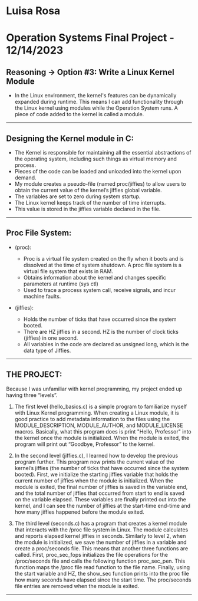 # Luisa Rosa
# Operation Systems Final Project - 12/14/2023

## Reasoning → Option #3: Write a Linux Kernel Module

* In the Linux environment, the kernel's features can be dynamically expanded during runtime. This means I can add functionality through the Linux kernel using modules while the Operation System runs. A piece of code added to the kernel is called a module.

---

## Designing the Kernel module in C:
* The Kernel is responsible for maintaining all the essential abstractions of the operating system, including such things as virtual memory and process.
* Pieces of the code can be loaded and unloaded into the kernel upon demand.
* My module creates a pseudo-file (named proc/jiffies) to allow users to obtain the current value of the kernel’s jiffies global variable.
* The variables are set to zero during system startup.
* The Linux kernel keeps track of the number of time interrupts.
* This value is stored in the jiffies variable declared in the file.

---

## Proc File System:
+ (proc):
    * Proc is a virtual file system created on the fly when it boots and is dissolved at the time of system shutdown. A proc file system is a virtual file system that exists in RAM.
    * Obtains information about the kernel and changes specific parameters at runtime (sys ctl)
    * Used to trace a process system call, receive signals, and incur machine faults.

+ (jiffies):
    * Holds the number of ticks that have occurred since the system booted.
    * There are HZ jiffies in a second. HZ is the number of clock ticks (jiffies) in one second.
    * All variables in the code are declared as unsigned long, which is the data type of Jiffies.

---

## THE PROJECT:
Because I was unfamiliar with kernel programming, my project ended up having three “levels”.

1) The first level (hello_basics.c) is a simple program to familiarize myself with Linux Kernel programming. When creating a Linux module, it is good practice to add metadata information to the files using the MODULE_DESCRIPTION, MODULE_AUTHOR, and MODULE_LICENSE macros. Basically, what this program does is print "Hello, Professor" into the kernel once the module is initialized. When the module is exited, the program will print out “Goodbye, Professor” to the kernel.

2) In the second level (jiffies.c), I learned how to develop the previous program further. This program now prints the current value of the kernel’s jiffies (the number of ticks that have occurred since the system booted). First, we initialize the starting jiffies variable that holds the current number of jiffies when the module is initialized. When the module is exited, the final number of jiffies is saved in the variable end, and the total number of jiffies that occurred from start to end is saved on the variable elapsed. These variables are finally printed out into the kernel, and I can see the number of jiffies at the start-time end-time and how many jiffies happened before the module exited.

3) The third level (seconds.c) has a program that creates a kernel module that interacts with the /proc file system in Linux. The module calculates and reports elapsed kernel jiffies in seconds. Similarly to level 2, when the module is initialized, we save the number of jiffies in a variable and create a proc/seconds file. This means that another three functions are called. First, proc_sec_fops initializes the file operations for the /proc/seconds file and calls the following function proc_sec_pen. This function maps the /proc file read function to the file name. Finally, using the start variable and HZ, the show_sec function prints into the proc file how many seconds have elapsed since the start time. The proc/seconds file entries are removed when the module is exited.

---
